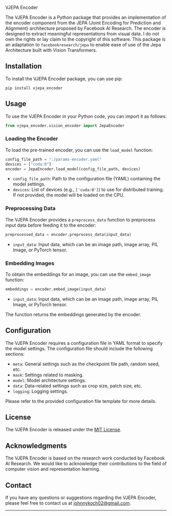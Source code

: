  VJEPA Encoder

The VJEPA Encoder is a Python package that provides an implementation of the encoder component from the JEPA (Joint Encoding for Prediction and Alignment) architecture proposed by Facebook AI Research. The encoder is designed to extract meaningful representations from visual data. I do not own the rights or lay claim to the copyright of this software. This package is an adaptation to `facebookresearch/jepa` to enable ease of use of the Jepa Architecture built with Vision Transformers.

## Installation

To install the VJEPA Encoder package, you can use pip:

```
pip install vjepa_encoder
```

## Usage

To use the VJEPA Encoder in your Python code, you can import it as follows:

```python
from vjepa_encoder.vision_encoder import JepaEncoder
```

### Loading the Encoder

To load the pre-trained encoder, you can use the `load_model` function:

```python
config_file_path = "./params-encoder.yaml"
devices = ["cuda:0"]
encoder = JepaEncoder.load_model(config_file_path, devices)
```

- `config_file_path`: Path to the configuration file (YAML) containing the model settings.
- `devices`: List of devices (e.g., `['cuda:0']`) to use for distributed training. If not provided, the model will be loaded on the CPU.

### Preprocessing Data

The VJEPA Encoder provides a `preprocess_data` function to preprocess input data before feeding it to the encoder:

```python
preprocessed_data = encoder.preprocess_data(input_data)
```

- `input_data`: Input data, which can be an image path, image array, PIL Image, or PyTorch tensor.

### Embedding Images

To obtain the embeddings for an image, you can use the `embed_image` function:

```python
embeddings = encoder.embed_image(input_data)
```

- `input_data`: Input data, which can be an image path, image array, PIL Image, or PyTorch tensor.

The function returns the embeddings generated by the encoder.

## Configuration

The VJEPA Encoder requires a configuration file in YAML format to specify the model settings. The configuration file should include the following sections:

- `meta`: General settings such as the checkpoint file path, random seed, etc.
- `mask`: Settings related to masking.
- `model`: Model architecture settings.
- `data`: Data-related settings such as crop size, patch size, etc.
- `logging`: Logging settings.

Please refer to the provided configuration file template for more details.

## License

The VJEPA Encoder is released under the [MIT License](LICENSE).

## Acknowledgments

The VJEPA Encoder is based on the research work conducted by Facebook AI Research. We would like to acknowledge their contributions to the field of computer vision and representation learning.

## Contact

If you have any questions or suggestions regarding the VJEPA Encoder, please feel free to contact us at johnnykoch02@gmail.com.

---